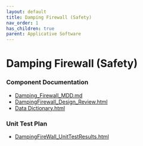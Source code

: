 ```yaml
---
layout: default
title: Damping Firewall (Safety)
nav_order: 1
has_children: true
parent: Applicative Software
---
```

# Damping Firewall (Safety)
### Component Documentation

- [Damping_Firewall_MDD.md](doc/Damping_Firewall_MDD.md)
- [DampingFirewall_Design_Review.html](doc/DampingFirewall_Design_Review.html)
- [Data Dictionary.html](doc/Data%20Dictionary.html)

### Unit Test Plan

- [DampingFireWall_UnitTestResults.html](utp/Tessy/report/DampingFireWall_UnitTestResults.html)

